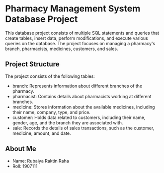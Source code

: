# Pharmacy Management System Database Project
This database project consists of multiple SQL statements and queries that create tables, insert data, perform modifications, and execute various queries on the database. The project focuses on managing a pharmacy's branch, pharmacists, medicines, customers, and sales.


## Project Structure
The project consists of the following tables:

- branch: Represents information about different branches of the pharmacy.
- pharmacist: Contains details about pharmacists working at different branches.
- medicine: Stores information about the available medicines, including their name, company, type, and price.
- customer: Holds data related to customers, including their name, gender, age, and the branch they are associated with.
- sale: Records the details of sales transactions, such as the customer, medicine, amount, and date.


##  About Me
- Name: Rubaiya Raktin Raha
- Roll: 1907111


